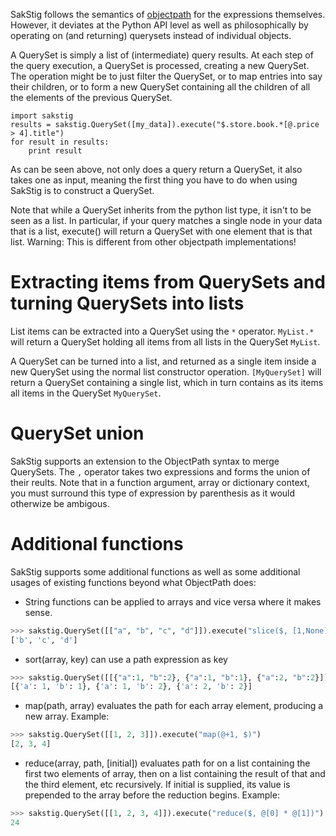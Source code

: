 
SakStig follows the semantics of [objectpath](http://objectpath.org) for the expressions themselves.
However, it deviates at the Python API level as well as philosophically by operating on (and returning) querysets
instead of individual objects.

A QuerySet is simply a list of (intermediate) query results. At each step of the query execution, a QuerySet is processed,
creating a new QuerySet. The operation might be to just filter the QuerySet, or to map entries into say their children,
or to form a new QuerySet containing all the children of all the elements of the previous QuerySet.

    import sakstig
    results = sakstig.QuerySet([my_data]).execute("$.store.book.*[@.price > 4].title")
    for result in results:
        print result

As can be seen above, not only does a query return a QuerySet, it also takes one as input, meaning the first thing
you have to do when using SakStig is to construct a QuerySet.

Note that while a QuerySet inherits from the python list type, it isn't to be seen as a list. In particular, if your
query matches a single node in your data that is a list, execute() will return a QuerySet with one element that is that list.
Warning: This is different from other objectpath implementations!

# Extracting items from QuerySets and turning QuerySets into lists

List items can be extracted into a QuerySet using the `*` operator.
`MyList.*` will return a QuerySet holding all items from all lists in the
QuerySet `MyList`.

A QuerySet can be turned into a list, and returned as a single item
inside a new QuerySet using the normal list constructor operation.
`[MyQuerySet]` will return a QuerySet containing a single list, which
in turn contains as its items all items in the QuerySet `MyQuerySet`.

# QuerySet union

SakStig supports an extension to the ObjectPath syntax to merge
QuerySets. The `,` operator takes two expressions and forms the union
of their reults. Note that in a function argument, array or dictionary
context, you must surround this type of expression by parenthesis as
it would otherwize be ambigous.

# Additional functions

SakStig supports some additional functions as well as some additional
usages of existing functions beyond what ObjectPath does:

* String functions can be applied to arrays and vice versa where it
  makes sense.

```python
>>> sakstig.QuerySet([["a", "b", "c", "d"]]).execute("slice($, [1,None])")
['b', 'c', 'd']
```

* sort(array, key) can use a path expression as key

```python
>>> sakstig.QuerySet([[{"a":1, "b":2}, {"a":1, "b":1}, {"a":2, "b":2}]]).execute("sort($, @.a + @.b)")
[{'a': 1, 'b': 1}, {'a': 1, 'b': 2}, {'a': 2, 'b': 2}]
```

* map(path, array) evaluates the path for each array element,
  producing a new array. Example:

```python
>>> sakstig.QuerySet([[1, 2, 3]]).execute("map(@+1, $)")
[2, 3, 4]
```

* reduce(array, path, [initial]) evaluates path for on a list
  containing the first two elements of array, then on a list
  containing the result of that and the third element, etc
  recursively. If initial is supplied, its value is prepended to the
  array before the reduction begins. Example:

```python
>>> sakstig.QuerySet([[1, 2, 3, 4]]).execute("reduce($, @[0] * @[1])")
24
```
